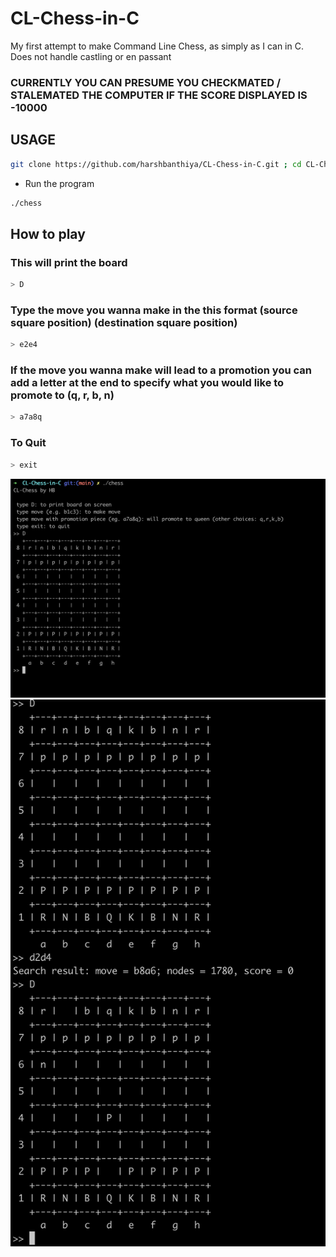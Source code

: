 # CL-Chess-in-C
My first attempt to make Command Line Chess, as simply as I can in C. Does not handle castling or en passant
### CURRENTLY YOU CAN PRESUME YOU CHECKMATED / STALEMATED THE COMPUTER IF THE SCORE DISPLAYED IS -10000

## USAGE
```sh
git clone https://github.com/harshbanthiya/CL-Chess-in-C.git ; cd CL-Chess-in-C ; gcc CL_Chess.c -o chess 
```
* Run the program 
```sh
./chess 
```
## How to play

### This will print the board 
```sh
> D 
```

### Type the move you wanna make in the this format (source square position) (destination square position)
```sh
> e2e4 
```


### If the move you wanna make will lead to a promotion you can add a letter at the end to specify what you would like to promote to (q, r, b, n)
```sh
> a7a8q
```

### To Quit
```sh
> exit
```


<a href = "url"><img src="https://github.com/harshbanthiya/CL-Chess-in-C/blob/main/imgs/cl-chess2.png"></a>
<a href = "url"><img src="https://github.com/harshbanthiya/CL-Chess-in-C/blob/main/imgs/cl-chess1.png"></a>

